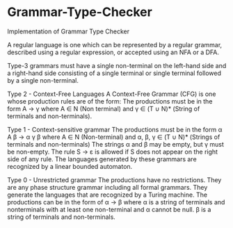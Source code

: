 # Grammar-Type-Checker
Implementation of Grammar Type Checker

A regular language is one which can be represented by a regular grammar, described using a regular expression, or accepted using an NFA or a DFA.

Type-3 grammars must have a single non-terminal on the left-hand side and a right-hand side consisting of a single terminal or single terminal followed by a single non-terminal.

Type 2 - Context-Free Languages
A Context-Free Grammar (CFG) is one whose production rules are of the form: The productions must be in the form A → γ where A ∈ N (Non terminal) and γ ∈ (T ∪ N)* (String of terminals and non-terminals).

Type 1 - Context-sensitive grammar
The productions must be in the form α A β → α γ β where A ∈ N (Non-terminal) and α, β, γ ∈ (T ∪ N)* (Strings of terminals and non-terminals) The strings α and β may be empty, but γ must be non-empty. The rule S → ε is allowed if S does not appear on the right side of any rule. The languages generated by these grammars are recognized by a linear bounded automaton.

Type 0 - Unrestricted grammar
The productions have no restrictions. They are any phase structure grammar including all formal grammars. They generate the languages that are recognized by a Turing machine. The productions can be in the form of α → β where α is a string of terminals and nonterminals with at least one non-terminal and α cannot be null. β is a string of terminals and non-terminals.

